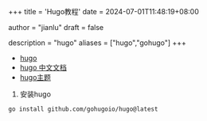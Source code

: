 +++
title = 'Hugo教程'
date = 2024-07-01T11:48:19+08:00

author = "jianlu"
draft = false

description = "hugo"
aliases = ["hugo","gohugo"]
+++

* [hugo](https://gohugo.io/)
* [hugo 中文文档](https://hugo.opendocs.io/getting-started/)
* [hugo主题](https://themes.gohugo.io/)

1. 安装hugo

```shell
go install github.com/gohugoio/hugo@latest
```

<!-- 
https://lflmlxy.github.io/posts/create-blog/
-->

